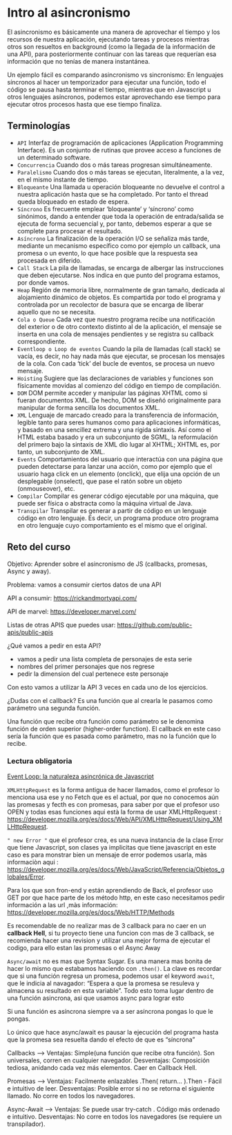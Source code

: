# Intro al asincronismo

El asincronismo es básicamente una manera de aprovechar el tiempo y los recursos de nuestra aplicación, ejecutando tareas y procesos mientras otros son resueltos en background (como la llegada de la información de una API), para posteriormente continuar con las tareas que requerían esa información que no tenías de manera instantánea.

Un ejemplo fácil es comparando asincronismo vs sincronismo: En lenguajes síncronos al hacer un temporizador para ejecutar una función, todo el código se pausa hasta terminar el tiempo, mientras que en Javascript u otros lenguajes asíncronos, podemos estar aprovechando ese tiempo para ejecutar otros procesos hasta que ese tiempo finaliza.

## Terminologías
* `API`
    Interfaz de programación de aplicaciones (Application Programming Interface). Es un conjunto de rutinas que provee acceso a funciones de un determinado software.
* `Concurrencia`
    Cuando dos o más tareas progresan simultáneamente.
* `Paralelismo`
    Cuando dos o más tareas se ejecutan, literalmente, a la vez, en el mismo instante de tiempo.
* `Bloqueante`
Una llamada u operación bloqueante no devuelve el control a nuestra aplicación hasta que se ha
completado. Por tanto el thread queda bloqueado en estado de espera.
* `Síncrono`
Es frecuente emplear ‘bloqueante’ y ‘síncrono’ como sinónimos, dando a entender que toda la
operación de entrada/salida se ejecuta de forma secuencial y, por tanto, debemos esperar a que
se complete para procesar el resultado.
* `Asíncrono`
La finalización de la operación I/O se señaliza más tarde, mediante un mecanismo específico
como por ejemplo un callback, una promesa o un evento, lo que hace posible que la respuesta
sea procesada en diferido.
* `Call Stack`
La pila de llamadas, se encarga de albergar las instrucciones que deben ejecutarse. Nos indica en
que punto del programa estamos, por donde vamos.
* `Heap`
Región de memoria libre, normalmente de gran tamaño, dedicada al alojamiento dinámico de
objetos. Es compartida por todo el programa y controlada por un recolector de basura que se
encarga de liberar aquello que no se necesita.
* `Cola o Queue`
Cada vez que nuestro programa recibe una notificación del exterior o de otro contexto distinto al
de la aplicación, el mensaje se inserta en una cola de mensajes pendientes y se registra su
callback correspondiente.
* `Eventloop o Loop de eventos`
Cuando la pila de llamadas (call stack) se vacía, es decir, no hay nada más que ejecutar, se
procesan los mensajes de la cola. Con cada ‘tick’ del bucle de eventos, se procesa un nuevo
mensaje.
* `Hoisting`
Sugiere que las declaraciones de variables y funciones son físicamente movidas al comienzo del
código en tiempo de compilación.
* `DOM`
DOM permite acceder y manipular las páginas XHTML como si fueran documentos XML. De
hecho, DOM se diseñó originalmente para manipular de forma sencilla los documentos XML.
* `XML`
Lenguaje de marcado creado para la transferencia de información, legible tanto para seres
humanos como para aplicaciones informáticas, y basado en una sencillez extrema y una rígida
sintaxis. Así como el HTML estaba basado y era un subconjunto de SGML, la reformulación del
primero bajo la sintaxis de XML dio lugar al XHTML; XHTML es, por tanto, un subconjunto de
XML.
* `Events`
Comportamientos del usuario que interactúa con una página que pueden detectarse para lanzar
una acción, como por ejemplo que el usuario haga click en un elemento (onclick), que elija una
opción de un desplegable (onselect), que pase el ratón sobre un objeto (onmouseover), etc.
* `Compilar`
Compilar es generar código ejecutable por una máquina, que puede ser física o abstracta como
la máquina virtual de Java.
* `Transpilar`
Transpilar es generar a partir de código en un lenguaje código en otro lenguaje. Es decir, un
programa produce otro programa en otro lenguaje cuyo comportamiento es el mismo que el
original.

## Reto del curso

Objetivo: Aprender sobre el asincronismo de JS (callbacks, promesas, Async y away).

Problema: vamos a consumir ciertos datos de una API

API a consumir: https://rickandmortyapi.com/

API de marvel: https://developer.marvel.com/

Listas de otras APIS que puedes usar: https://github.com/public-apis/public-apis

¿Qué vamos a pedir en esta API?
- vamos a pedir una lista completa de personajes de esta serie
- nombres del primer personajes que nos regrese
- pedir la dimension del cual pertenece este personaje

Con esto vamos a utilizar la API 3 veces en cada uno de los ejercicios.

¿Dudas con el callback?
Es una función que al crearla le pasamos como parámetro una segunda función.

Una función que recibe otra función como parámetro se le denomina función de orden superior (higher-order function).
El callback en este caso sería la función que es pasada como parámetro, mas no la función que lo recibe.
### Lectura obligatoria
[Event Loop: la naturaleza asincrónica de Javascript](https://medium.com/@ubykuo/event-loop-la-naturaleza-asincr%C3%B3nica-de-javascript-78d0a9a3e03d)


``XMLHttpRequest`` es la forma antigua de hacer llamados, como el profesor lo menciona usa ese y no Fetch que es el actual, por que no conocemos aún las promesas y fecth es con promesas, para saber por que el profesor uso OPEN y todas esas funciones aqui està la forma de usar XMLHttpRequest : https://developer.mozilla.org/es/docs/Web/API/XMLHttpRequest/Using_XMLHttpRequest.

``" new Error "`` que el profesor crea, es una nueva instancia de la clase Error que tiene Javascript, son clases ya implicitas que tiene javascript en este caso es para monstrar bien un mensaje de error podemos usarla, màs informaciòn aqui : https://developer.mozilla.org/es/docs/Web/JavaScript/Referencia/Objetos_globales/Error.

Para los que son fron-end y están aprendiendo de Back, el profesor uso GET por que hace parte de los método http, en este caso necesitamos pedir información a las url ,màs información: https://developer.mozilla.org/es/docs/Web/HTTP/Methods


Es recomendable de no realizar mas de 3 callback para no caer en un **callback Hell**, si tu proyecto tiene una funcion con mas de 3 callback, se recomienda hacer una revision y utilizar una mejor forma de ejecutar el codigo, para ello estan las promesas o el Async Away

``Async/await`` no es mas que Syntax Sugar. Es una manera mas bonita de hacer lo mismo que estabamos haciendo con ``.then()``. La clave es recordar que si una función regresa un promesa, podemos usar el keyword ``await``, que le indicia al navagador: “Espera a que la promesa se resuleva y almacena su resultado en esta variable”. Todo esto toma lugar dentro de una función asincrona, asi que usamos async para lograr esto

Si una función es asíncrona siempre va a ser asíncrona pongas lo que le pongas.

Lo único que hace async/await es pausar la ejecución del programa hasta que la promesa sea resuelta dando el efecto de que es “síncrona”

Callbacks --> Ventajas: Simple(una función que recibe otra función). Son universales, corren en cualquier navegador.
Desventajas: Composición tediosa, anidando cada vez más elementos. Caer en Callback Hell.

Promesas --> Ventajas: Facilmente enlazables .Then( return… ).Then - Fácil e intuitivo de leer.
Desventajas: Posible error si no se retorna el siguiente llamado. No corre en todos los navegadores.

Async-Await --> Ventajas: Se puede usar try-catch . Código más ordenado e intuitivo.
Desventajas: No corre en todos los navegadores (se requiere un transpilador).